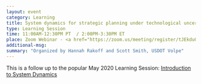 ```yaml
---
layout: event
category: Learning
title: System dynamics for strategic planning under technological uncertainty
type: Learning Session
time: 11:00AM-12:30PM PT  / 2:00PM-3:30PM ET
place: Zoom Webinar - <a href="https://zoom.us/meeting/register/tJEkduGqpjgtHdZYyyWCouaKgebaqXPZ_VP2">Registration open</a>
additional-msg:
summary: "Organized by Hannah Rakoff and Scott Smith, USDOT Volpe"
---
```


This is a follow up to the popular May 2020 Learning Session: [Introduction to System Dynamics](/2020-05-27-learning-system-dynamics)
